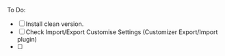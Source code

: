 To Do:

* [ ] Install clean version.
* [ ] Check Import/Export Customise Settings (Customizer Export/Import plugin)
* [ ] 